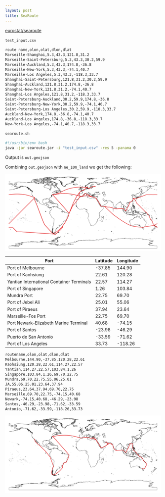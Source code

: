 ```yaml
---
layout: post
title: SeaRoute
---
```


[eurostat/searoute](https://github.com/eurostat/searoute)

`test_input.csv`

```
route name,olon,olat,dlon,dlat
Marseille-Shanghai,5.3,43.3,121.8,31.2
Marseille-Saint-Petersburg,5.3,43.3,30.2,59.9
Marseille-Auckland,5.3,43.3,174.8,-36.8
Marseille-New-York,5.3,43.3,-74.1,40.7
Marseille-Los Angeles,5.3,43.3,-118.3,33.7
Shanghai-Saint-Petersburg,121.8,31.2,30.2,59.9
Shanghai-Auckland,121.8,31.2,174.8,-36.8
Shanghai-New-York,121.8,31.2,-74.1,40.7
Shanghai-Los Angeles,121.8,31.2,-118.3,33.7
Saint-Petersburg-Auckland,30.2,59.9,174.8,-36.8
Saint-Petersburg-New-York,30.2,59.9,-74.1,40.7
Saint-Petersburg-Los Angeles,30.2,59.9,-118.3,33.7
Auckland-New-York,174.8,-36.8,-74.1,40.7
Auckland-Los Angeles,174.8,-36.8,-118.3,33.7
New-York-Los Angeles,-74.1,40.7,-118.3,33.7
```

`searoute.sh`

```bash
#!/usr/bin/env bash
java -jar searoute.jar -i "test_input.csv" -res 5 -panama 0
```

Output is `out.geojson`

Combining `out.geojson` with `ne_10m_land` we get the following:

![SeaRoute geojson output with test input](/images/SeaRoute/test_input.png)

<table>
<thead>
  <tr>
    <th>Port</th>
    <th>Latitude</th>
    <th>Longitude</th>
  </tr>
</thead>
<tbody>
  <tr>
    <td>Port of Melbourne</td>
    <td>-37.85</td>
    <td>144.90</td>
  </tr>
  <tr>
    <td>Port of Kaohsiung</td>
    <td>22.61</td>
    <td>120.28</td>
  </tr>
  <tr>
    <td>Yantian International Container Terminals</td>
    <td>22.57</td>
    <td>114.27</td>
  </tr>
  <tr>
    <td>Port of Singapore</td>
    <td>1.26</td>
    <td>103.84</td>
  </tr>
  <tr>
    <td>Mundra Port</td>
    <td>22.75</td>
    <td>69.70</td>
  </tr>
  <tr>
    <td>Port of Jebel Ali</td>
    <td>25.01</td>
    <td>55.06</td>
  </tr>
  <tr>
    <td>Port of Piraeus</td>
    <td>37.94</td>
    <td>23.64</td>
  </tr>
  <tr>
    <td>Marseille-Fos Port</td>
    <td>22.75</td>
    <td>69.70</td>
  </tr>
  <tr>
    <td>Port Newark–Elizabeth Marine Terminal</td>
    <td>40.68</td>
    <td>-74.15</td>
  </tr>
  <tr>
    <td>Port of Santos</td>
    <td>-23.98</td>
    <td>-46.29</td>
  </tr>
  <tr>
    <td>Puerto de San Antonio</td>
    <td>-33.59</td>
    <td>-71.62</td>
  </tr>
  <tr>
    <td>Port of Los Angeles</td>
    <td>33.73</td>
    <td>-118.26</td>
  </tr>
</tbody>
</table>


```
routename,olon,olat,dlon,dlat
Melbourne,144.90,-37.85,120.28,22.61
Kaohsiung,120.28,22.61,114.27,22.57
Yantian,114.27,22.57,103.84,1.26
Singapore,103.84,1.26,69.70,22.75
Mundra,69.70,22.75,55.06,25.01
JA,55.06,25.01,23.64,37.94
Piraeus,23.64,37.94,69.70,22.75
Marseille,69.70,22.75,-74.15,40.68
Newark,-74.15,40.68,-46.29,-23.98
Santos,-46.29,-23.98,-71.62,-33.59
Antonio,-71.62,-33.59,-118.26,33.73
```

![Route from Port of Melbourne to Port of Los Angeles](/images/SeaRoute/route1.png)
